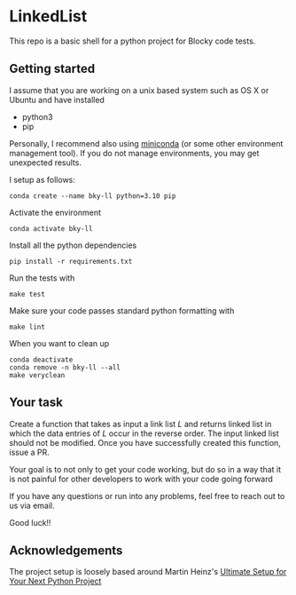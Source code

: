 # LinkedList

This repo is a basic shell for a python project for Blocky code tests.

## Getting started

I assume that you are working on a unix based system such as OS X or Ubuntu and
have installed

- python3
- pip

Personally, I recommend also using
[miniconda](https://docs.conda.io/projects/conda/en/latest/user-guide/install/index.html#)
(or some other environment management tool). If you do not manage environments,
you may get unexpected results.

I setup as follows:

	conda create --name bky-ll python=3.10 pip

Activate the environment

    conda activate bky-ll

Install all the python dependencies

	pip install -r requirements.txt

Run the tests with

    make test

Make sure your code passes standard python formatting with

	make lint

When you want to clean up

    conda deactivate
    conda remove -n bky-ll --all
	make veryclean

## Your task

Create a function that takes as input a link list _L_ and returns linked list in
which the data entries of _L_ occur in the reverse order.  The input linked list
should not be modified.  Once you have successfully created this function, issue
a PR.

Your goal is to not only to get your code working, but do so in a way that it is
not painful for other developers to work with your code going forward

If you have any questions or run into any problems, feel free to reach out to
us via email.

Good luck!!

## Acknowledgements

The project setup is loosely based around Martin Heinz's [Ultimate Setup for
Your Next Python
Project](https://towardsdatascience.com/ultimate-setup-for-your-next-python-project-179bda8a7c2c)
